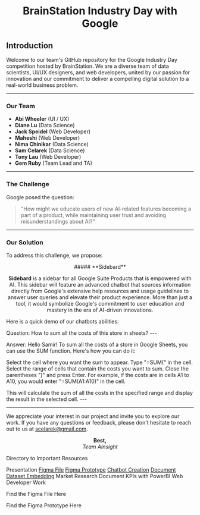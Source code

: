 <div align="center">

# BrainStation Industry Day with Google

</div>

## Introduction

Welcome to our team's GitHub repository for the Google Industry Day competition hosted by BrainStation. We are a diverse team of data scientists, UI/UX designers, and web developers, united by our passion for innovation and our commitment to deliver a compelling digital solution to a real-world business problem.

---

### Our Team

- **Abi Wheeler** (UI / UX)
- **Diane Lu** (Data Science)
- **Jack Speidel** (Web Developer)
- **Maheshi** (Web Developer)
- **Nima Chinikar** (Data Science)
- **Sam Celarek** (Data Science)
- **Tony Lau** (Web Developer)
- **Gem Ruby** (Team Lead and TA)

---

### The Challenge

Google posed the question:

> "How might we educate users of new AI-related features becoming a part of a product, while maintaining user trust and avoiding misunderstandings about AI?"

---

### Our Solution

To address this challenge, we propose:
<div align="center">
##### **Sidebard**

**Sidebard** is a sidebar for all Google Suite Products that is empowered with AI. This sidebar will feature an advanced chatbot that sources information directly from Google's extensive help resources and usage guidelines to answer user queries and elevate their product experience. More than just a tool, it would symbolize Google's commitment to user education and mastery in the era of AI-driven innovations.
</div>

Here is a quick demo of our chatbots abilities:

Question:
How to sum all the costs of this store in sheets? ---

Answer:
Hello Samir! To sum all the costs of a store in Google Sheets, you can use the SUM function. Here's how you can do it:

Select the cell where you want the sum to appear.
Type "=SUM(" in the cell.
Select the range of cells that contain the costs you want to sum.
Close the parentheses ")" and press Enter.
For example, if the costs are in cells A1 to A10, you would enter "=SUM(A1:A10)" in the cell.

This will calculate the sum of all the costs in the specified range and display the result in the selected cell. ---

---

We appreciate your interest in our project and invite you to explore our work. If you have any questions or feedback, please don't hesitate to reach out to us at [scelarek@gmail.com](mailto:scelarek@gmail.com).

<div align="center">

**Best,**  
*Team AInsight*

</div>

Directory to Important Resources

Presentation
[Figma File]([url](https://www.figma.com/file/htu5k0wM0Xg3FJK4vGhh2C/Google---Industry-Project---Workspace?type=design&mode=design))
[Figma Prototype]([url](https://www.figma.com/proto/htu5k0wM0Xg3FJK4vGhh2C/Google---Industry-Project---Workspace?page-id=6%3A3&type=design&node-id=18-212&viewport=-1347%2C379%2C0.56&t=ZOkx9GZUwVS9qznG-1&scaling=min-zoom&starting-point-node-id=18%3A212&mode=design)https://www.figma.com/proto/htu5k0wM0Xg3FJK4vGhh2C/Google---Industry-Project---Workspace?page-id=6%3A3&type=design&node-id=18-212&viewport=-1347%2C379%2C0.56&t=ZOkx9GZUwVS9qznG-1&scaling=min-zoom&starting-point-node-id=18%3A212&mode=design)
[Chatbot Creation]([url](https://github.com/scelarek/Google-Industry-Day/blob/41b6693190884a25d7b7ec6194c5ed9ef48c6ebf/SideBard%20Chatbot/Question%20Embedding%20and%20Search.ipynb))
[Document Dataset Embedding]([url](https://github.com/scelarek/Google-Industry-Day/blob/41b6693190884a25d7b7ec6194c5ed9ef48c6ebf/SideBard%20Chatbot/Document%20Embedding.ipynb))
Market Research Document
KPIs with PowerBI
Web Developer Work

Find the Figma File Here 

Find the Figma Prototype Here


